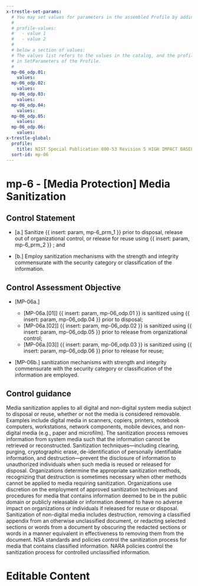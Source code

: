 ```yaml
---
x-trestle-set-params:
  # You may set values for parameters in the assembled Profile by adding
  #
  # profile-values:
  #   - value 1
  #   - value 2
  #
  # below a section of values:
  # The values list refers to the values in the catalog, and the profile-values represent values
  # in SetParameters of the Profile.
  #
  mp-06_odp.01:
    values:
  mp-06_odp.02:
    values:
  mp-06_odp.03:
    values:
  mp-06_odp.04:
    values:
  mp-06_odp.05:
    values:
  mp-06_odp.06:
    values:
x-trestle-global:
  profile:
    title: NIST Special Publication 800-53 Revision 5 HIGH IMPACT BASELINE
  sort-id: mp-06
---
```


# mp-6 - \[Media Protection\] Media Sanitization

## Control Statement

- \[a.\] Sanitize {{ insert: param, mp-6_prm_1 }} prior to disposal, release out of organizational control, or release for reuse using {{ insert: param, mp-6_prm_2 }} ; and

- \[b.\] Employ sanitization mechanisms with the strength and integrity commensurate with the security category or classification of the information.

## Control Assessment Objective

- \[MP-06a.\]

  - \[MP-06a.[01]\] {{ insert: param, mp-06_odp.01 }} is sanitized using {{ insert: param, mp-06_odp.04 }} prior to disposal;
  - \[MP-06a.[02]\] {{ insert: param, mp-06_odp.02 }} is sanitized using {{ insert: param, mp-06_odp.05 }} prior to release from organizational control;
  - \[MP-06a.[03]\] {{ insert: param, mp-06_odp.03 }} is sanitized using {{ insert: param, mp-06_odp.06 }} prior to release for reuse;

- \[MP-06b.\] sanitization mechanisms with strength and integrity commensurate with the security category or classification of the information are employed.

## Control guidance

Media sanitization applies to all digital and non-digital system media subject to disposal or reuse, whether or not the media is considered removable. Examples include digital media in scanners, copiers, printers, notebook computers, workstations, network components, mobile devices, and non-digital media (e.g., paper and microfilm). The sanitization process removes information from system media such that the information cannot be retrieved or reconstructed. Sanitization techniques—including clearing, purging, cryptographic erase, de-identification of personally identifiable information, and destruction—prevent the disclosure of information to unauthorized individuals when such media is reused or released for disposal. Organizations determine the appropriate sanitization methods, recognizing that destruction is sometimes necessary when other methods cannot be applied to media requiring sanitization. Organizations use discretion on the employment of approved sanitization techniques and procedures for media that contains information deemed to be in the public domain or publicly releasable or information deemed to have no adverse impact on organizations or individuals if released for reuse or disposal. Sanitization of non-digital media includes destruction, removing a classified appendix from an otherwise unclassified document, or redacting selected sections or words from a document by obscuring the redacted sections or words in a manner equivalent in effectiveness to removing them from the document. NSA standards and policies control the sanitization process for media that contains classified information. NARA policies control the sanitization process for controlled unclassified information.

# Editable Content

<!-- Make additions and edits below -->
<!-- The above represents the contents of the control as received by the profile, prior to additions. -->
<!-- If the profile makes additions to the control, they will appear below. -->
<!-- The above markdown may not be edited but you may edit the content below, and/or introduce new additions to be made by the profile. -->
<!-- If there is a yaml header at the top, parameter values may be edited. Use --set-parameters to incorporate the changes during assembly. -->
<!-- The content here will then replace what is in the profile for this control, after running profile-assemble. -->
<!-- The current profile has no added parts for this control, but you may add new ones here. -->
<!-- Each addition must have a heading either of the form ## Control my_addition_name -->
<!-- or ## Part a. (where the a. refers to one of the control statement labels.) -->
<!-- "## Control" parts are new parts added after the statement part. -->
<!-- "## Part" parts are new parts added into the top-level statement part with that label. -->
<!-- Subparts may be added with nested hash levels of the form ### My Subpart Name -->
<!-- underneath the parent ## Control or ## Part being added -->
<!-- See https://ibm.github.io/compliance-trestle/tutorials/ssp_profile_catalog_authoring/ssp_profile_catalog_authoring for guidance. -->

